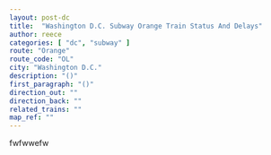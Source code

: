 ```yaml
---
layout: post-dc
title:  "Washington D.C. Subway Orange Train Status And Delays"
author: reece
categories: [ "dc", "subway" ]
route: "Orange"
route_code: "OL"
city: "Washington D.C."
description: "()"
first_paragraph: "()"
direction_out: ""
direction_back: ""
related_trains: ""
map_ref: ""
---
```


fwfwwefw
